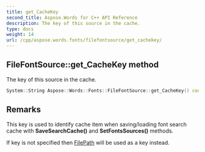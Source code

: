 ```yaml
---
title: get_CacheKey
second_title: Aspose.Words for C++ API Reference
description: The key of this source in the cache.
type: docs
weight: 14
url: /cpp/aspose.words.fonts/filefontsource/get_cachekey/
---
```

## FileFontSource::get_CacheKey method


The key of this source in the cache.

```cpp
System::String Aspose::Words::Fonts::FileFontSource::get_CacheKey() const
```

## Remarks


This key is used to identify cache item when saving/loading font search cache with **SaveSearchCache()** and **SetFontsSources()** methods.

If key is not specified then [FilePath](../get_filepath/) will be used as a key instead. 
